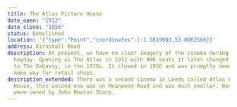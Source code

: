 ```yaml
---
title: The Atlas Picture House
date_open: "1912"
date_close: "1956"
status: Demolished
location: '{"type":"Point","coordinates":[-1.5819803,53.8062566]}'
address: Kirkstall Road
description: At present, we have no clear imagery of the cinema during it's
  hayday. Opening as The Atlas in 1912 with 806 seats it later changed it's name
  to The Embassy, in the 1930s. It closed in 1956 and was promptly demolished to
  make way for retail shops.
description_extended: There was a second cinema in Leeds called Atlas Picture
  House, this second one was on Meanwood Road and was much smaller. Both cinemas
  were owned by John Newton Sharp.
---
```

